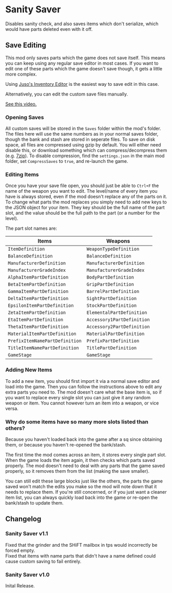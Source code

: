 # Sanity Saver
Disables sanity check, and also saves items which don't serialize, which would have parts deleted
even with it off.

## Save Editing
This mod only saves parts which the game does not save itself. This means you can keep using any
regular save editor in most cases. If you want to edit one of these parts which the game doesn't
save though, it gets a little more complex.

Using [Juso's Inventory Editor](https://bl-sdk.github.io/mods/InventoryEditor/) is the easiest way
to save edit in this case.

Alternatively, you can edit the custom save files manually.

[See this video.](https://youtu.be/wfLRjE9m1XQ)

### Opening Saves
All custom saves will be stored in the `Saves` folder within the mod's folder. The files here will
use the same numbers as in your normal saves folder, though the bank and stash are stored in
seperate files. To save on disk space, all files are compressed using gzip by default. You will
either need disable this, or download something which can compress/decompress them (e.g. 
[7zip](https://www.7-zip.org/)). To disable compression, find the `settings.json` in the main mod
folder, set `CompressSaves` to `true`, and re-launch the game.

### Editing Items
Once you have your save file open, you should just be able to `Ctrl+F` the name of the weapon you
want to edit. The level/name of every item you have is always stored, even if the mod doesn't
replace any of the parts on it. To change what parts the mod replaces you simply need to add new
keys to the JSON object for your item. They key should be the full name of the part slot, and the
value should be the full path to the part (or a number for the level).

The part slot names are:

Items                          | Weapons
-------------------------------|---------------------------
`ItemDefinition`               | `WeaponTypeDefinition`
`BalanceDefinition`            | `BalanceDefinition`
`ManufacturerDefinition`       | `ManufacturerDefinition`
`ManufacturerGradeIndex`       | `ManufacturerGradeIndex`
`AlphaItemPartDefinition`      | `BodyPartDefinition`
`BetaItemPartDefinition`       | `GripPartDefinition`
`GammaItemPartDefinition`      | `BarrelPartDefinition`
`DeltaItemPartDefinition`      | `SightPartDefinition`
`EpsilonItemPartDefinition`    | `StockPartDefinition`
`ZetaItemPartDefinition`       | `ElementalPartDefinition`
`EtaItemPartDefinition`        | `Accessory1PartDefinition`
`ThetaItemPartDefinition`      | `Accessory2PartDefinition`
`MaterialItemPartDefinition`   | `MaterialPartDefinition`
`PrefixItemNamePartDefinition` | `PrefixPartDefinition`
`TitleItemNamePartDefinition`  | `TitlePartDefinition`
`GameStage`                    | `GameStage`

### Adding New Items
To add a new item, you should first import it via a normal save editor and load into the game. Then
you can follow the instructions above to edit any extra parts you need to. The mod doesn't care what
the base item is, so if you want to replace every single slot you can just give it any random weapon
or item. You cannot however turn an item into a weapon, or vice versa.

### Why do some items have so many more slots listed than others?
Because you haven't loaded back into the game after a sq since obtaining them, or because you
haven't re-opened the bank/stash.

The first time the mod comes across an item, it stores every single part slot. When the game loads
the item again, it then checks which parts saved properly. The mod doesn't need to deal with any
parts that the game saved properly, so it removes them from the list (making the save smaller).

You can still edit these large blocks just like the others, the parts the game saved won't match the
edits you make so the mod will note down that it needs to replace them. If you're still concerned,
or if you just want a cleaner item list, you can always quickly load back into the game or re-open
the bank/stash to update them.

## Changelog

### Sanity Saver v1.1
Fixed that the grinder and the SHiFT mailbox in tps would incorrectly be forced empty.    
Fixed that items with name parts that didn't have a name defined could cause custom saving to fail
entirely.

### Sanity Saver v1.0
Inital Release.
